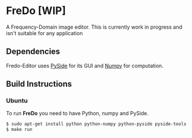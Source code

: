 # FreDo [WIP]
A Frequency-Domain image editor. This is currently work in progress and isn't suitable for any application

## Dependencies
Fredo-Editor uses [PySide](https://wiki.qt.io/PySide) for its GUI and
[Numpy](http://www.numpy.org/) for computation.

## Build Instructions

### Ubuntu
To run **FreDo** you need to have Python, numpy and PySide.
```bash
$ sudo apt-get install python python-numpy python-pyside pyside-tools
$ make run
```

